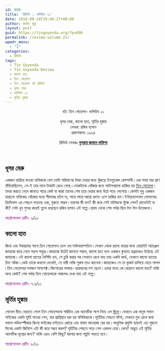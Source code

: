 ```yaml
---
id: 896
title: 'রিভিউ : ভলিউম ২১'
date: 2018-08-14T19:46:27+00:00
author: জাহিদ মুন্না
layout: post
guid: https://tingoyenda.org/?p=896
permalink: /review-volume-21/
wpmdr_menu:
  - "1"
categories:
  - রিভিউ
tags:
  - Tin Goyenda
  - Tin Goyenda Review
  - কালো হাত
  - তিন গোয়েন্দা
  - তিন গোয়েন্দা বই রিভিউ
  - ধূসর মেরু
  - ভলিউম ২১
  - মূর্তির হুঙ্কার
---
```

<p style="text-align: center;">
  বই: তিন গোয়েন্দা- ভলিউম ২১
</p>

<p style="text-align: center;">
  ধূসর মেরু, কালো হাত, মূর্তির হুঙ্কার<br /> লেখক: রকিব হাসান<br /> প্রকাশকাল: ১৯৯৪
</p>

<p style="text-align: center;">
  রিভিউ লেখকঃ <a href="https://www.facebook.com/momo.chowdhury.566"><strong>নুসরাত জাহান নাফিসা</strong></a>
</p>

&nbsp;

## **ধূসর মেরু**

একজন হারিয়ে যাওয়া নাবিককে বেশ মোটা পরিমাণের টাকা দেয়ার জন্য খুঁজছে ইনস্যুরেন্স কোম্পানী ৷ এক সময় যার প্রাণ বাঁচিয়েছিলেন, সে-ই তার নামে টাকাটা রেখে গেছে ৷ লোকটাকে খোঁজার জন্য আইসল্যান্ডে হাজির হয় [তিন গোয়েন্দা](https://3goyenda.com/) ৷ তদন্ত করতে নেমে জানতে পারে কেউ বা কারা তাদের শেষ তরে দেয়ার জন্য উঠে পড়ে লেগেছে ৷ কেসটা শুধু একজন হারানো নাবিকের খোঁজের মধ্যে সীমাবদ্ধ রইল না, পায়ে পায়ে আরো রহস্য এসে হাজির হল ৷ ইন্টারন্যাশনাল লেভেলের ক্রিমিনাল এর পেছনে পড়েছে ওরা, বুঝতে পারল ৷ তারপর কী হল? কী করে সেই নাবিককে খুঁজে পেল? রহস্যটাই বা কী? সেটা খুব সুন্দর করেই তুলে ধরেছেন রকিব হাসান এই গল্পে ৷ প্রথম থেকে শেষ পর্যন্ত ছিল টান টান উত্তেজনা ৷

<span style="color: #800080;">পার্রেসোনাল রেটিং:</span> ৯/১০

## **কালো হাত**

জিনা এবং টকারদের সাথে তিন গোয়েন্দাও চলে এল সাউথহ্যাম্পটনে ৷ সেখান থেকে রহস্য যাত্রার জন্য হোয়াইট অ্যাঞ্জেল জাহাজে করে নেমে পড়ল সমুদ্রে ৷ জাহাজে উঠেই জানতে পারল, কালো হাত বলে একজন কুখ্যাত রত্নচোরও উঠেছে এই জাহাজে ৷ এই কালো হাতের বৈশিষ্ট্য হল, সে চুরি করার পর সেখানে রেখে যায় তার একটা কার্ড, যেখানে কালো হাতের চিহ্ন আঁকা ৷ কেউ তাকে কখনো দেখেনি, সে নারী নাকি পুরুষ তাও জানেনা ৷ জাহাজেও সে তা কুকর্ম চালিয়ে যেতে লাগল ৷ তিন গোয়েন্দার দশজন সাসপেক্ট ৷ কিশোরের ভাষায়- হারাধনের দশ ছেলে ৷ এদের মধ্যে কে বেরোবে কালো হাত? নাকি অন্য কেউ? শেষ পর্যন্ত তিন গোয়েন্দাকে পাজলড দেখা যায় এই গল্পে ৷

<span style="color: #800080;">পার্রেসোনাল রেটিং:</span> ৭.৫/১০

## **মূর্তির হুঙ্কার**

গোবেল বীচে বেড়াতে গেলে তিন গোয়েন্দাকে পরিচিত এক অ্যানটিক শপে নিয়ে এল [জিনা](https://3goyenda.com/georgina-parker/) ৷ যেখানে এক মানুষ সমান সাইজের একটা মূর্তি পাওয়া গেল, যার প্রাপ্তিস্থান ধরা হয় বলিভিয়াকে ৷ মূর্তিটার পেছনে ফাঁপা, সেখানে মুখ রেখে কথা বললে লাউডস্পীকার কিংবা মাইকের চাইতেও জোরে এবং বাস্তব আওয়াজ বের হয় ৷ আধুনিক প্রযুক্তি ছাড়াই এত পুরনো দিনের একটা জিনিসে এটা কী করে সম্ভব করল? মূর্তিটার পেছনে পড়ে গেল একদল চোর ৷ কেন? অদ্ভুত এই মূর্তির অ্যানটিক মূল্যের জন্য? নাকি এরও বেশি কিছু? জানার জন্য গল্পটা পড়তে হবে ৷

<span style="color: #800080;">পার্রেসোনাল রেটিং:</span> ৮/১০